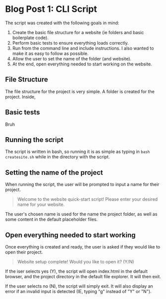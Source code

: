 # Blog Post 1: CLI Script


The script was created with the following goals in mind:
1. Create the basic file structure for a website (ie folders and basic boilerplate code).
2. Perform basic tests to ensure everything loads correctly.
3. Run from the command line and include instructions. I also wanted to make it as easy to follow as possible.
4. Allow the user to set the name of the folder (and website).
5. At the end, open everything needed to start working on the website.

## File Structure

The file structure for the project is very simple. A folder is created for the project. Inside, 

## Basic tests

Bruh

## Running the script

The script is written in bash, so running it is as simple as typing in ```bash createsite.sh``` while in the directory with the script.

## Setting the name of the project

When running the script, the user will be prompted to input a name for their project.

> Welcome to the website quick-start script!
Please enter your desired name for your website.

The user's chosen name is used for the name the project folder, as well as some content in the default placeholder files.

## Open everything needed to start working

Once everything is created and ready, the user is asked if they would like to open their project.

> Website setup complete! Would you like to open it? (Y/N)

If the iser selects yes (Y), the script will open index.html in the default browser, and the project directory in the default file explorer. It will then exit.

If the user selects no (N), the script will simply exit. It will also display an error if an invalid input is detected (IE, typing "g" instead of "Y" or "N").